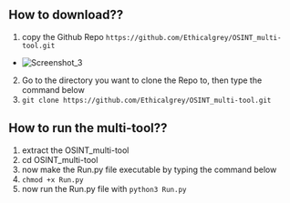 ## How to download??
1. copy the Github Repo `https://github.com/Ethicalgrey/OSINT_multi-tool.git`
- ![Screenshot_3](https://user-images.githubusercontent.com/65472841/206374151-06c2ca55-4375-40c2-b98b-7c9d15388c33.png)
2. Go to the directory you want to clone the Repo to, then type the command below
3. `git clone https://github.com/Ethicalgrey/OSINT_multi-tool.git`
## How to run the multi-tool??
1. extract the OSINT_multi-tool
2. cd OSINT_multi-tool
3. now make the Run.py file executable by typing the command below
4. `chmod +x Run.py`
5. now run the Run.py file with `python3 Run.py`
